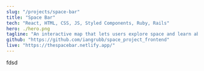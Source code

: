 ```yaml
---
slug: "/projects/space-bar"
title: "Space Bar"
tech: "React, HTML, CSS, JS, Styled Components, Ruby, Rails"
hero: ./hero.png
tagline: "An interactive map that lets users explore space and learn about planets and constellations."
github: "https://github.com/iangrubb/space_project_frontend"
live: "https://thespacebar.netlify.app/"
---
```


fdsd